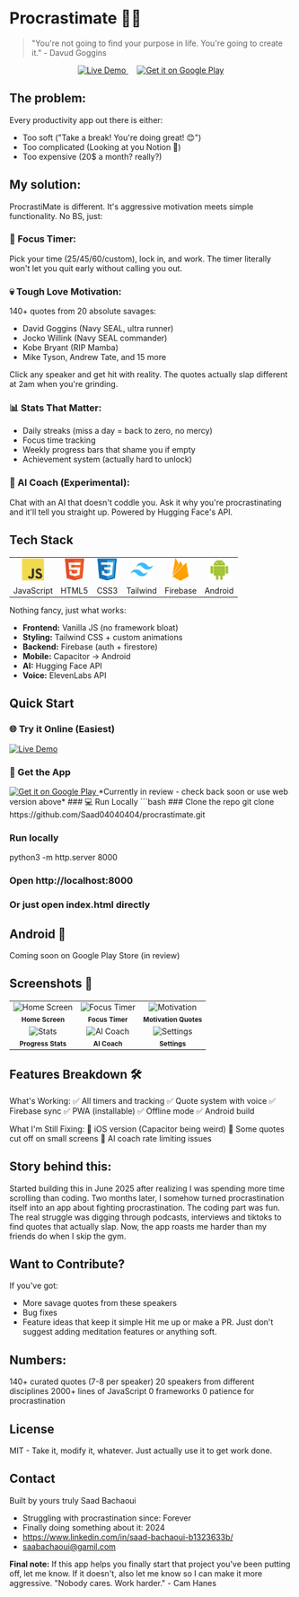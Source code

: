 # Procrastimate 🧠🔥

> "You're not going to find your purpose in life. You're going to create it." - Davud Goggins 

<div align="center">
  <a href="https://YOUR_VERCEL_APP.vercel.app">
   <img src="https://img.shields.io/badge/Live%20Demo-000000?style=for-the-badge&logo=vercel&logoColor=white" alt="Live Demo" height="50"/>
  </a>
&nbsp;&nbsp;&nbsp;
  <a href="https://play.google.com/store/apps/details?id=com.procrastimate.app">
   <img src="https://upload.wikimedia.org/wikipedia/commons/7/78/Google_Play_Store_badge_EN.svg" alt="Get it on Google Play" height="50"/>
  </a>
</div>

## The problem:
Every productivity app out there is either:
- Too soft ("Take a break! You're doing great! 😊")
- Too complicated (Looking at you Notion 👀)
- Too expensive (20$ a month? really?)

## My solution:
ProcrastiMate is different. It's aggressive motivation meets simple functionality. No BS, just:

### 🎯 Focus Timer:
Pick your time (25/45/60/custom), lock in, and work. The timer literally won't let you quit early without calling you out.

### 💀 Tough Love Motivation:
140+ quotes from 20 absolute savages:
- David Goggins (Navy SEAL, ultra runner)
- Jocko Willink (Navy SEAL commander)
- Kobe Bryant (RIP Mamba)
- Mike Tyson, Andrew Tate, and 15 more

Click any speaker and get hit with reality. The quotes actually slap different at 2am when you're grinding.

### 📊 Stats That Matter:
- Daily streaks (miss a day = back to zero, no mercy)
- Focus time tracking
- Weekly progress bars that shame you if empty
- Achievement system (actually hard to unlock)

### 🤖 AI Coach (Experimental):
Chat with an AI that doesn't coddle you. Ask it why you're procrastinating and it'll tell you straight up. Powered by Hugging Face's 
API.

## Tech Stack

<div align="center">
  
| | | | | | |
|:---:|:---:|:---:|:---:|:---:|:---:|
| <img src="https://raw.githubusercontent.com/devicons/devicon/master/icons/javascript/javascript-original.svg" width="40" height="40"/> | <img src="https://raw.githubusercontent.com/devicons/devicon/master/icons/html5/html5-original.svg" width="40" height="40"/> | <img src="https://raw.githubusercontent.com/devicons/devicon/master/icons/css3/css3-original.svg" width="40" height="40"/> | <img src="https://raw.githubusercontent.com/devicons/devicon/master/icons/tailwindcss/tailwindcss-original.svg" width="40" height="40"/> | <img src="https://raw.githubusercontent.com/devicons/devicon/master/icons/firebase/firebase-plain.svg" width="40" height="40"/> | <img src="https://raw.githubusercontent.com/devicons/devicon/master/icons/android/android-original.svg" width="40" height="40"/> |
| JavaScript | HTML5 | CSS3 | Tailwind | Firebase | Android |

</div>

Nothing fancy, just what works:
- **Frontend:** Vanilla JS (no framework bloat)
- **Styling:** Tailwind CSS + custom animations  
- **Backend:** Firebase (auth + firestore)
- **Mobile:** Capacitor → Android
- **AI:** Hugging Face API
- **Voice:** ElevenLabs API

## Quick Start

### 🌐 Try it Online (Easiest)
  <a href="https://YOUR_VERCEL_APP.vercel.app">
   <img src="https://img.shields.io/badge/Live%20Demo-000000?style=for-the-badge&logo=vercel&logoColor=white" alt="Live Demo" height="50"/>
  </a>
  
### 📱 Get the App
  <a href="https://play.google.com/store/apps/details?id=com.procrastimate.app">
   <img src="https://upload.wikimedia.org/wikipedia/commons/7/78/Google_Play_Store_badge_EN.svg" alt="Get it on Google Play" height="50"/>
  </a>
*Currently in review - check back soon or use web version above*
### 💻 Run Locally
```bash
### Clone the repo
git clone https://github.com/Saad04040404/procrastimate.git

### Run locally
python3 -m http.server 8000
### Open http://localhost:8000

### Or just open index.html directly

## Android 📲
Coming soon on Google Play Store (in review)

## Screenshots 📸
<div align="center">
<table>
  <tr>
    <td align="center">
      <img src="www/screenshots/home.png" width="250" alt="Home Screen"/>
      <br />
      <sub><b>Home Screen</b></sub>
    </td>
    <td align="center">
      <img src="www/screenshots/timer.png" width="250" alt="Focus Timer"/>
      <br />
      <sub><b>Focus Timer</b></sub>
    </td>
    <td align="center">
      <img src="www/screenshots/motivation.png" width="250" alt="Motivation"/>
      <br />
      <sub><b>Motivation Quotes</b></sub>
    </td>
  </tr>
  <tr>
    <td align="center">
      <img src="www/screenshots/stats.png" width="250" alt="Stats"/>
      <br />
      <sub><b>Progress Stats</b></sub>
    </td>
    <td align="center">
      <img src="www/screenshots/coach.png" width="250" alt="AI Coach"/>
      <br />
      <sub><b>AI Coach</b></sub>
    </td>
    <td align="center">
      <img src="www/screenshots/settings.png" width="250" alt="Settings"/>
      <br />
      <sub><b>Settings</b></sub>
    </td>
  </tr>
</table>
</div>

## Features Breakdown 🛠️

What's Working:
✅ All timers and tracking
✅ Quote system with voice
✅ Firebase sync
✅ PWA (installable)
✅ Offline mode
✅ Android build

What I'm Still Fixing:
🔧 iOS version (Capacitor being weird)
🔧 Some quotes cut off on small screens
🔧 AI coach rate limiting issues

## Story behind this:

Started building this in June 2025 after realizing I was spending more time scrolling than coding. Two months later, I somehow turned 
procrastination itself into an app about fighting procrastination.
The coding part was fun. The real struggle was digging through podcasts, interviews and tiktoks to find quotes that actually slap. 
Now, the app roasts me harder than my friends do when I skip the gym.

## Want to Contribute?

If you've got:
- More savage quotes from these speakers
- Bug fixes
- Feature ideas that keep it simple
Hit me up or make a PR. Just don't suggest adding meditation features or anything soft.

## Numbers:

140+ curated quotes (7-8 per speaker)
20 speakers from different disciplines
2000+ lines of JavaScript
0 frameworks
0 patience for procrastination

## License
MIT - Take it, modify it, whatever. Just actually use it to get work done.

## Contact
Built by yours truly Saad Bachaoui
- Struggling with procrastination since: Forever
- Finally doing something about it: 2024
- https://www.linkedin.com/in/saad-bachaoui-b1323633b/
- saabachaoui@gamil.com

**Final note:** If this app helps you finally start that project you've been putting off, let me know. If it doesn't, also let me know 
so I can make it more aggressive.
"Nobody cares. Work harder." - Cam Hanes
